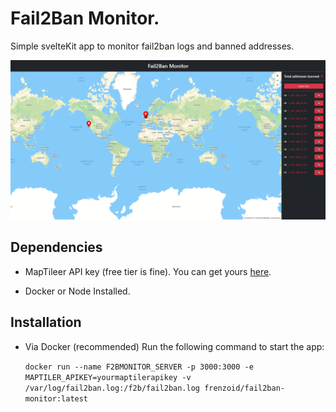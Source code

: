 # Fail2Ban Monitor.
Simple svelteKit app to monitor fail2ban logs and banned addresses.

<img src="assets/screenshot.png" >

## Dependencies
- MapTileer API key (free tier is fine). You can get yours [here](https://www.maptiler.com/).

- Docker or Node Installed.
## Installation
- Via Docker (recommended)
Run the following command to start the app:

  `docker run --name F2BMONITOR_SERVER -p 3000:3000 -e MAPTILER_APIKEY=yourmaptilerapikey -v /var/log/fail2ban.log:/f2b/fail2ban.log frenzoid/fail2ban-monitor:latest`


